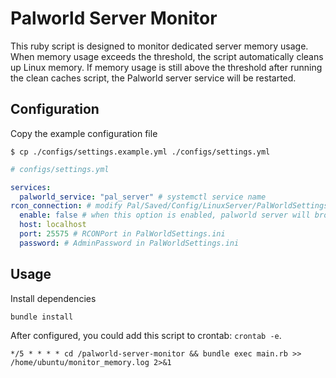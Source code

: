 # Palworld Server Monitor

This ruby script is designed to monitor dedicated server memory usage. When memory usage exceeds the threshold, the script automatically cleans up Linux memory. If memory usage is still above the threshold after running the clean caches script, the Palworld server service will be restarted.

## Configuration

Copy the example configuration file

    $ cp ./configs/settings.example.yml ./configs/settings.yml

```yml
# configs/settings.yml

services:
  palworld_service: "pal_server" # systemctl service name
rcon_connection: # modify Pal/Saved/Config/LinuxServer/PalWorldSettings.ini to enable rcon
  enable: false # when this option is enabled, palworld server will broadcast a message before the server be restarted.
  host: localhost
  port: 25575 # RCONPort in PalWorldSettings.ini
  password: # AdminPassword in PalWorldSettings.ini
```

## Usage

Install dependencies
```bash
bundle install
```

After configured, you could add this script to crontab: `crontab -e`.

```crontab
*/5 * * * * cd /palworld-server-monitor && bundle exec main.rb >> /home/ubuntu/monitor_memory.log 2>&1
```
